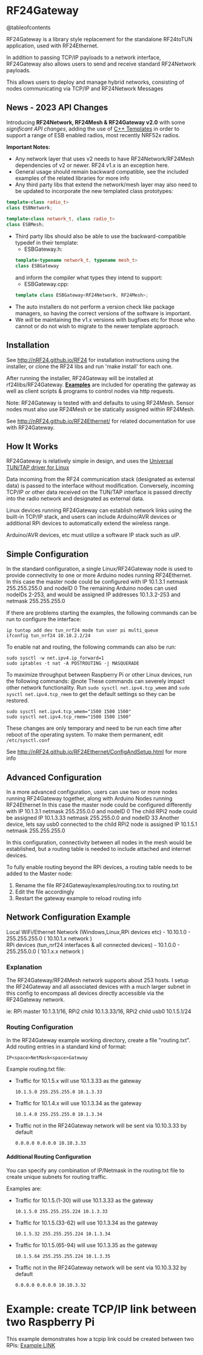 # RF24Gateway

@tableofcontents

RF24Gateway is a library style replacement for the standalone RF24toTUN application, used with RF24Ethernet.

In addition to passing TCP/IP payloads to a network interface, RF24Gateway also allows users to send and receive
standard RF24Network payloads.

This allows users to deploy and manage hybrid networks, consisting of nodes communicating via TCP/IP and RF24Network Messages

## News - 2023 API Changes

Introducing **RF24Network, RF24Mesh & RF24Gateway v2.0** with some *significant API changes*, adding the use of [C++ Templates](https://cplusplus.com/doc/oldtutorial/templates/)
in order to support a range of ESB enabled radios, most recently NRF52x radios.

**Important Notes:**
- Any network layer that uses v2 needs to have RF24Network/RF24Mesh dependencies of v2 or newer. RF24 v1.x is an exception here.
- General usage should remain backward compatible, see the included examples of the related libraries for more info
- Any third party libs that extend the network/mesh layer may also need to be updated to incorporate the new templated class prototypes:
```cpp
template<class radio_t>
class ESBNetwork;
  
template<class network_t, class radio_t>
class ESBMesh;
```
- Third party libs should also be able to use the backward-compatible typedef in their template:
  - ESBGateway.h:
  ```cpp
  template<typename network_t, typename mesh_t>
  class ESBGateway
  ```
  and inform the compiler what types they intend to support:
  - ESBGateway.cpp:
  ```cpp
  template class ESBGateway<RF24Network, RF24Mesh>;
  ```  
- The auto installers do not perform a version check like package managers, so having the correct versions of the software is important.
- We *will* be maintaining the v1.x versions with bugfixes etc for those who cannot or do not wish to migrate to the newer template approach.

## Installation

See http://nRF24.github.io/RF24 for installation instructions using the installer, or clone the RF24 libs and run 'make install' for each one.

After running the installer, RF24Gateway will be installed at rf24libs/RF24Gateway. [**Examples**](examples.html) are included for operating the gateway
as well as client scripts & programs to control nodes via http requests.

Note: RF24Gateway is tested with and defaults to using RF24Mesh. Sensor nodes must also use RF24Mesh or be statically assigned within RF24Mesh.

See http://nRF24.github.io/RF24Ethernet/ for related documentation for use with RF24Gateway.

## How It Works

RF24Gateway is relatively simple in design, and uses the [Universal TUN/TAP driver for Linux](https://www.kernel.org/doc/Documentation/networking/tuntap.txt)

Data incoming from the RF24 communication stack (designated as external data) is passed to the interface without modification. Conversely, incoming TCP/IP or other data
received on the TUN/TAP interface is passed directly into the radio network and designated as external data.

Linux devices running RF24Gateway can establish network links using the built-in TCP/IP stack, and users can include Arduino/AVR devices or additional RPi devices to automatically
extend the wireless range.

Arduino/AVR devices, etc must utilize a software IP stack such as uIP.

## Simple Configuration

In the standard configuration, a single Linux/RF24Gateway node is used to provide connectivity to one or more
Arduino nodes running RF24Ethernet.
In this case the master node could be configured with IP 10.1.3.1 netmask 255.255.255.0 and nodeID 0
The remaining Arduino nodes can used nodeIDs 2-253, and would be assigned IP addresses 10.1.3.2-253 and netmask 255.255.255.0

If there are problems starting the examples, the following commands can be run to configure the interface:

```shell
ip tuntap add dev tun_nrf24 mode tun user pi multi_queue
ifconfig tun_nrf24 10.10.2.2/24
```

To enable nat and routing, the following commands can also be run:

```shell
sudo sysctl -w net.ipv4.ip_forward=1
sudo iptables -t nat -A POSTROUTING -j MASQUERADE
```

To maximize throughput between Raspberry Pi or other Linux devices, run the following commands:
@note These commands can severely impact other network functionality. Run `sudo sysctl net.ipv4.tcp_wmem` and `sudo sysctl net.ipv4.tcp_rmem` to get the default settings so they can be restored.

```shell
sudo sysctl net.ipv4.tcp_wmem="1500 1500 1500"
sudo sysctl net.ipv4.tcp_rmem="1500 1500 1500"
```
These changes are only temporary and need to be run each time after reboot of the operating system. To make them permanent, edit `/etc/sysctl.conf`

See http://nRF24.github.io/RF24Ethernet/ConfigAndSetup.html for more info

## Advanced Configuration

In a more advanced configuration, users can use two or more nodes running RF24Gateway together, along with Arduino Nodes
running RF24Ethernet
In this case the master node could be configured differently with IP 10.1.3.1 netmask 255.255.0.0 and nodeID 0
The child RPi2 node could be assigned IP 10.1.3.33 netmask 255.255.0.0 and nodeID 33
Another device, lets say usb0 connected to the child RPi2 node is assigned IP 10.1.5.1 netmask 255.255.255.0

In this configuration, connectivity between all nodes in the mesh would be established, but a routing table is
needed to include attached and internet devices.

To fully enable routing beyond the RPi devices, a routing table needs to be added to the Master node:

1. Rename the file RF24Gateway/examples/routing.txx to routing.txt
2. Edit the file accordingly
3. Restart the gateway example to reload routing info

## Network Configuration Example

Local WiFi/Ethernet Network (Windows,Linux,RPi devices etc) - 10.10.1.0 - 255.255.255.0 ( 10.10.1.x network ) <br>
RPi devices (tun_nrf24 interfaces & all connected devices) - 10.1.0.0 - 255.255.0.0 ( 10.1.x.x network )

### Explanation

The RF24Gateway/RF24Mesh network supports about 253 hosts. I setup the RF24Gateway and all associated
devices with a much larger subnet in this config to encompass all devices directly accessible via the RF24Gateway network.

ie: RPi master 10.1.3.1/16, RPi2 child 10.1.3.33/16, RPi2 child usb0 10.1.5.1/24

### Routing Configuration

In the RF24Gateway example working directory, create a file "routing.txt".
Add routing entries in a standard kind of format:

```text
IP<space>NetMask<space>Gateway
```

Example routing.txt file:

- Traffic for 10.1.5.x will use 10.1.3.33 as the gateway

   ```text
   10.1.5.0 255.255.255.0 10.1.3.33
   ```

- Traffic for 10.1.4.x will use 10.1.3.34 as the gateway

   ```text
   10.1.4.0 255.255.255.0 10.1.3.34
   ```

- Traffic not in the RF24Gateway network will be sent via 10.10.3.33 by default

   ```text
   0.0.0.0 0.0.0.0 10.10.3.33
   ```

#### Additional Routing Configuration

You can specify any combination of IP/Netmask in the routing.txt file to create unique subnets for routing traffic.

Examples are:

- Traffic for 10.1.5.(1-30) will use 10.1.3.33 as the gateway

   ```text
   10.1.5.0 255.255.255.224 10.1.3.33
   ```

- Traffic for 10.1.5.(33-62) will use 10.1.3.34 as the gateway

   ```text
   10.1.5.32 255.255.255.224 10.1.3.34
   ```

- Traffic for 10.1.5.(65-94) will use 10.1.3.35 as the gateway

   ```text
   10.1.5.64 255.255.255.224 10.1.3.35
   ```

- Traffic not in the RF24Gateway network will be sent via 10.10.3.32 by default

   ```text
   0.0.0.0 0.0.0.0 10.10.3.32
   ```

# Example: create TCP/IP link between two Raspberry Pi

This example demonstrates how a tcpip link could be created between two RPIs: [Example LINK](md_docs_2rpi__tcpip__link.html)
